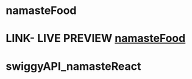 ﻿# namasteFood
# LINK- LIVE PREVIEW [namasteFood](https://bhanuswiggyapi.netlify.app/)
# swiggyAPI_namasteReact
